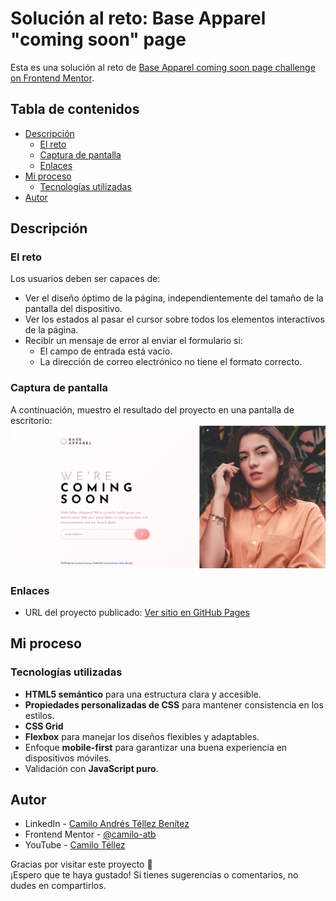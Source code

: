 # Solución al reto: Base Apparel "coming soon" page

Esta es una solución al reto de [Base Apparel coming soon page challenge on Frontend Mentor](https://www.frontendmentor.io/challenges/base-apparel-coming-soon-page-5d46b47f8db8a7063f9331a0).

## Tabla de contenidos

- [Descripción](#descripción)
  - [El reto](#el-reto)
  - [Captura de pantalla](#captura-de-pantalla)
  - [Enlaces](#enlaces)
- [Mi proceso](#mi-proceso)
  - [Tecnologías utilizadas](#tecnologías-utilizadas)
- [Autor](#autor)

## Descripción

### El reto

Los usuarios deben ser capaces de:

- Ver el diseño óptimo de la página, independientemente del tamaño de la pantalla del dispositivo.
- Ver los estados al pasar el cursor sobre todos los elementos interactivos de la página.
- Recibir un mensaje de error al enviar el formulario si:
  - El campo de entrada está vacío.
  - La dirección de correo electrónico no tiene el formato correcto.

### Captura de pantalla

A continuación, muestro el resultado del proyecto en una pantalla de escritorio:
![](images/resultado.png)

### Enlaces

- URL del proyecto publicado: [Ver sitio en GitHub Pages](https://camilo-atb.github.io/Base-Apparel-coming-soon-page/)

## Mi proceso

### Tecnologías utilizadas

- **HTML5 semántico** para una estructura clara y accesible.
- **Propiedades personalizadas de CSS** para mantener consistencia en los estilos.
- **CSS Grid**
- **Flexbox** para manejar los diseños flexibles y adaptables.
- Enfoque **mobile-first** para garantizar una buena experiencia en dispositivos móviles.
- Validación con **JavaScript puro**.

## Autor

- LinkedIn - [Camilo Andrés Téllez Benítez](http://www.linkedin.com/in/camilo-téllez)
- Frontend Mentor - [@camilo-atb](https://www.frontendmentor.io/profile/camilo-atb)
- YouTube - [Camilo Téllez](https://www.youtube.com/@camilotellez887)

Gracias por visitar este proyecto 💖  
¡Espero que te haya gustado! Si tienes sugerencias o comentarios, no dudes en compartirlos.

